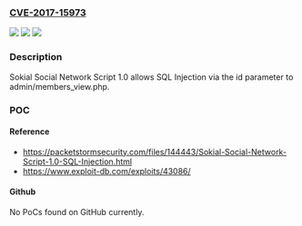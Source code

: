### [CVE-2017-15973](https://cve.mitre.org/cgi-bin/cvename.cgi?name=CVE-2017-15973)
![](https://img.shields.io/static/v1?label=Product&message=n%2Fa&color=blue)
![](https://img.shields.io/static/v1?label=Version&message=n%2Fa&color=blue)
![](https://img.shields.io/static/v1?label=Vulnerability&message=n%2Fa&color=brighgreen)

### Description

Sokial Social Network Script 1.0 allows SQL Injection via the id parameter to admin/members_view.php.

### POC

#### Reference
- https://packetstormsecurity.com/files/144443/Sokial-Social-Network-Script-1.0-SQL-Injection.html
- https://www.exploit-db.com/exploits/43086/

#### Github
No PoCs found on GitHub currently.

